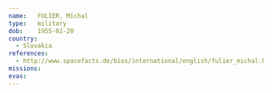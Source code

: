 ```yaml
---
name:	FULIER, Michal
type:	military
dob:	1955-02-20
country:
  - Slovakia
references:
  - http://www.spacefacts.de/bios/international/english/fulier_michal.htm
missions:
evas:
---
```

